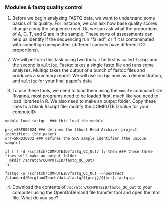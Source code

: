 

### Modules & fastq quality control
1. Before we begin analyzing FASTQ data, we want to understand some basics of its quality. For instance, we can ask how base quality scores change along the sequence read. Or, we can ask what the proportions of A, C, T, and G are in the sample. These sorts of assessments can help us identify if the sequencing run "failed", or if it is contaminated with somethign unexpected. (different species have different CG proportions).

2. We will perform this task using two tools. The first is called `fastqc` and the second is `multiqc`. Fastqc takes a single fastq file and runs some analyses. Multiqc takes the output of a bunch of fastqc files and produces a summary report. We will use `fastqc` now as a demonstration, and `multiqc` for your final paper's data

3. To use these tools, we need to load them using the `module` command. On Rivanna, most programs need to be loaded first, much like you need to load libraries in R. We also need to make an output folder. Copy these lines to a blank Rscript file; modify the COMPUTEID value for your computeID:
```
module load fastqc  ### this load the module

proj=SRP002024 ### defines the (Short Read Archive) project identifier. (the paper)
srr=SRR036932 ### defines the SRA sample identifier (the unique sample)

if [ ! -d /scratch/COMPUTEID/fastq_QC_Out/ ]; then ### these three lines will make an output folder
  mkdir /scratch/COMPUTEID/fastq_QC_Out/
fi

fastqc -o /scratch/COMPUTEID/fastq_QC_Out --noextract /standard/BerglandTeach/data/fastq/${proj}/${srr}.fastq.gz

```

4. Download the contents of `/scratch/COMPUTEID/fastq_QC_Out` to your computer using the OpenOnDemand file transfer tool and open the html file. What do you see?
